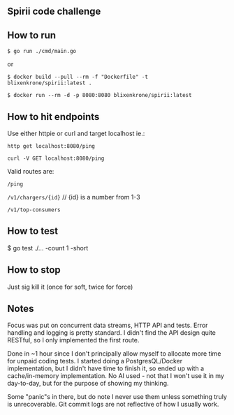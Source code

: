 ## Spirii code challenge

## How to run
`$ go run ./cmd/main.go`

or


`$ docker build --pull --rm -f "Dockerfile" -t blixenkrone/spirii:latest .`

`$ docker run --rm -d -p 8080:8080 blixenkrone/spirii:latest`

## How to hit endpoints
Use either httpie or curl and target localhost ie.:

`http get localhost:8080/ping`

`curl -V GET localhost:8080/ping`

Valid routes are:

`/ping`

`/v1/chargers/{id}` // {id} is a number from 1-3

`/v1/top-consumers`



## How to test 
$ go test ./... -count 1 -short

## How to stop
Just sig kill it (once for soft, twice for force)

## Notes
Focus was put on concurrent data streams, HTTP API and tests.
Error handling and logging is pretty standard.
I didn't find the API design quite RESTful, so I only implemented the first route.

Done in ~1 hour since I don't principally allow myself to allocate more time for unpaid coding tests.
I started doing a PostgresQL/Docker implementation, but I didn't have time to finish it, so ended up with a cache/in-memory implementation.
No AI used - not that I won't use it in my day-to-day, but for the purpose of showing my thinking.

Some "panic"s in there, but do note I never use them unless something truly is unrecoverable.
Git commit logs are not reflective of how I usually work.
